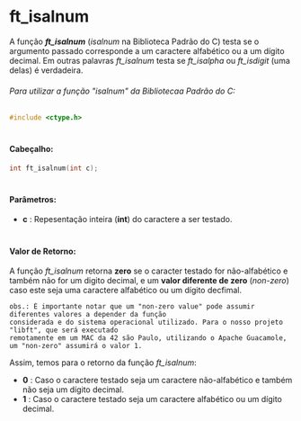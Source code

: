 # ft_isalnum

A função __*ft_isalnum*__ (_isalnum_ na Biblioteca Padrão do C) testa se o argumento passado corresponde a um caractere alfabético ou a um dígito decimal. Em outras palavras *ft_isalnum* testa se *ft_isalpha* ou *ft_isdigit* (uma delas) é verdadeira.

###### Para utilizar a função "_isalnum_" da Bibliotecaa Padrão do C:
~~~c
#include <ctype.h>
~~~

#
#### Cabeçalho:
~~~c
int	ft_isalnum(int c);
~~~

#
#### Parâmetros:
 * **c** : Repesentação inteira (**int**) do caractere a ser testado.

#
#### Valor de Retorno:
A função *ft_isalnum* retorna **zero** se o caracter testado for não-alfabético e também não for um digito decimal, e um **valor diferente de zero** (*non-zero*) caso este seja uma caractere alfabético ou um dígito decfimal.

	obs.: É importante notar que um "non-zero value" pode assumir diferentes valores a depender da função
	considerada e do sistema operacional utilizado. Para o nosso projeto "libft", que será executado
	remotamente em um MAC da 42 são Paulo, utilizando o Apache Guacamole, um "non-zero" assumirá o valor 1.

Assim, temos para o retorno da função *ft_isalnum*:
* **0** : Caso o caractere testado seja um caractere não-alfabético e também não seja um dígito decimal.
* **1** : Caso o caractere testado seja um caractere alfabético ou um dígito decimal.
